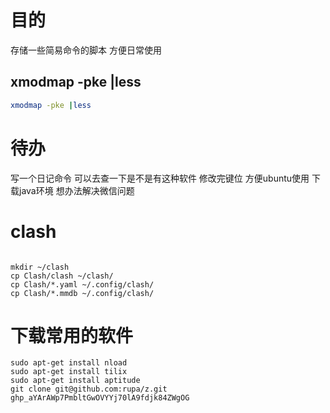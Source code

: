# 目的
存储一些简易命令的脚本
方便日常使用

## xmodmap -pke |less
```sh
xmodmap -pke |less

```

# 待办
写一个日记命令 可以去查一下是不是有这种软件
修改完键位 方便ubuntu使用
下载java环境
想办法解决微信问题

# clash
```shell

mkdir ~/clash
cp Clash/clash ~/clash/
cp Clash/*.yaml ~/.config/clash/
cp Clash/*.mmdb ~/.config/clash/

```


# 下载常用的软件

```shell
sudo apt-get install nload
sudo apt-get install tilix
sudo apt-get install aptitude
git clone git@github.com:rupa/z.git
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
```
